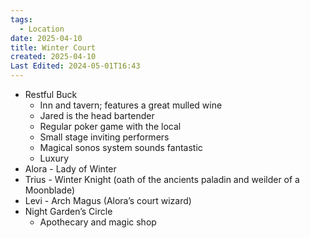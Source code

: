 ```yaml
---
tags:
  - Location
date: 2025-04-10
title: Winter Court
created: 2025-04-10
Last Edited: 2024-05-01T16:43
---
```








- Restful Buck
    - Inn and tavern; features a great mulled wine
    - Jared is the head bartender
    - Regular poker game with the local
    - Small stage inviting performers
    - Magical sonos system sounds fantastic
    - Luxury
- Alora - Lady of Winter
- Trius - Winter Knight (oath of the ancients paladin and weilder of a Moonblade)
- Levi - Arch Magus (Alora’s court wizard)
- Night Garden’s Circle
    - Apothecary and magic shop